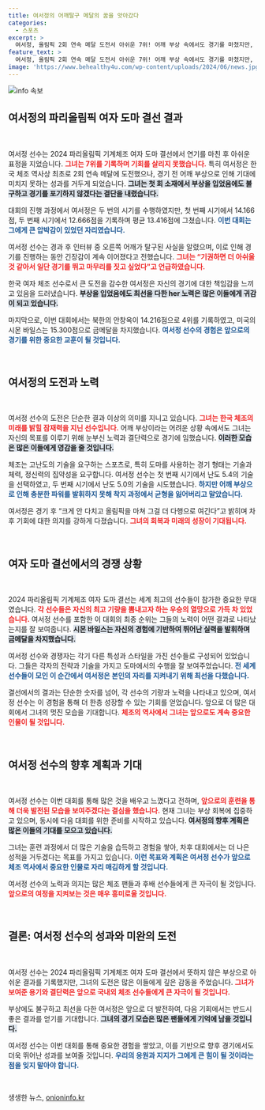 ```yaml
---
title: 여서정의 어깨탈구 메달의 꿈을 앗아갔다
categories:
  - 스포츠
excerpt: >
  여서정, 올림픽 2회 연속 메달 도전서 아쉬운 7위! 어깨 부상 속에서도 경기를 마쳤지만, 예상 밖의 성적에 책임감을 느낀 그녀의 진솔한 소감이 인상적이다. 체조 여왕 시몬 바일스는 금메달로 3관왕에 등극했다.
feature_text: >
  여서정, 올림픽 2회 연속 메달 도전서 아쉬운 7위! 어깨 부상 속에서도 경기를 마쳤지만, 예상 밖의 성적에 책임감을 느낀 그녀의 진솔한 소감이 인상적이다. 체조 여왕 시몬 바일스는 금메달로 3관왕에 등극했다.
image: 'https://www.behealthy4u.com/wp-content/uploads/2024/06/news.jpg'
---
```


<p><img src="https://www.behealthy4u.com/wp-content/uploads/2024/06/news.jpg" alt="info 속보" /></p>

<h2 data-ke-size="size26">여서정의 파리올림픽 여자 도마 결선 결과</h2>

<p data-ke-size="size16">&nbsp;</p>

<p>여서정 선수는 2024 파리올림픽 기계체조 여자 도마 결선에서 연기를 마친 후 아쉬운 표정을 지었습니다. <b><span style="color: #ee2323;">그녀는 7위를 기록하며 기회를 살리지 못했습니다.</span></b> 특히 여서정은 한국 체조 역사상 최초로 2회 연속 메달에 도전했으나, 경기 전 어깨 부상으로 인해 기대에 미치지 못하는 성과를 거두게 되었습니다. <b><span style="background-color: #21538527;">그녀는 첫 회 소재에서 부상을 입었음에도 불구하고 경기를 포기하지 않겠다는 결단을 내렸습니다.</span></b></p>

<p>대회의 진행 과정에서 여서정은 두 번의 시기를 수행하였지만, 첫 번째 시기에서 14.166점, 두 번째 시기에서 12.666점을 기록하며 평균 13.416점에 그쳤습니다. <b><span style="color: #1a5490;">이번 대회는 그에게 큰 압박감이 있었던 자리였습니다.</span></b></p>

<p>여서정 선수는 경과 후 인터뷰 중 오른쪽 어깨가 탈구된 사실을 알렸으며, 이로 인해 경기를 진행하는 동안 긴장감이 계속 이어졌다고 전했습니다. <b><span style="color: #ee2323;">그녀는 “기권하면 더 아쉬울 것 같아서 일단 경기를 뛰고 마무리를 짓고 싶었다”고 언급하였습니다.</span></b></p>

<p>한국 여자 체조 선수로서 큰 도전을 감수한 여서정은 자신의 경기에 대한 책임감을 느끼고 있음을 드러냈습니다. <b><span style="background-color: #21538527;">부상을 입었음에도 최선을 다한 her 노력은 많은 이들에게 귀감이 되고 있습니다.</span></b></p>

<p>마지막으로, 이번 대회에서는 북한의 안창옥이 14.216점으로 4위를 기록하였고, 미국의 시몬 바일스는 15.300점으로 금메달을 차지했습니다.  <b><span style="color: #1a5490;">여서정 선수의 경험은 앞으로의 경기를 위한 중요한 교훈이 될 것입니다.</span></b></p>

<p data-ke-size="size16">&nbsp;</p>

<h2 data-ke-size="size26">여서정의 도전과 노력</h2>

<p data-ke-size="size16">&nbsp;</p>

<p>여서정 선수의 도전은 단순한 결과 이상의 의미를 지니고 있습니다. <b><span style="color: #ee2323;">그녀는 한국 체조의 미래를 밝힐 잠재력을 지닌 선수입니다.</span></b> 어깨 부상이라는 어려운 상황 속에서도 그녀는 자신의 목표를 이루기 위해 눈부신 노력과 결단력으로 경기에 임했습니다. <b><span style="background-color: #21538527;">이러한 모습은 많은 이들에게 영감을 줄 것입니다.</span></b></p>

<p>체조는 고난도의 기술을 요구하는 스포츠로, 특히 도마를 사용하는 경기 형태는 기술과 체력, 정신력의 집약성을 요구합니다. 여서정 선수는 첫 번째 시기에서 난도 5.4의 기술을 선택하였고, 두 번째 시기에서 난도 5.0의 기술을 시도했습니다. <b><span style="color: #1a5490;">하지만 어깨 부상으로 인해 충분한 파워를 발휘하지 못해 착지 과정에서 균형을 잃어버리고 말았습니다.</span></b></p>

<p>여서정은 경기 후 “크게 안 다치고 올림픽을 마쳐 그걸 더 다행으로 여긴다”고 밝히며 차후 기회에 대한 의지를 강하게 다졌습니다. <b><span style="color: #ee2323;">그녀의 회복과 미래의 성장이 기대됩니다.</span></b> </p>

<p data-ke-size="size16">&nbsp;</p>

<h2 data-ke-size="size26">여자 도마 결선에서의 경쟁 상황</h2>

<p data-ke-size="size16">&nbsp;</p>

<p>2024 파리올림픽 기계체조 여자 도마 결선는 세계 최고의 선수들이 참가한 중요한 무대였습니다. <b><span style="color: #ee2323;">각 선수들은 자신의 최고 기량을 뽐내고자 하는 우승의 열망으로 가득 차 있었습니다.</span></b> 여서정 선수를 포함한 이 대회의 최종 순위는 그들의 노력이 어떤 결과로 나타났는지를 잘 보여줍니다. <b><span style="background-color: #21538527;">시몬 바일스는 자신의 경험에 기반하여 뛰어난 실력을 발휘하며 금메달을 차지했습니다.</span></b> </p>

<p>여서정 선수와 경쟁자는 각기 다른 특성과 스타일을 가진 선수들로 구성되어 있었습니다. 그들은 각자의 전략과 기술을 가지고 도마에서의 수행을 잘 보여주었습니다. <b><span style="color: #1a5490;">전 세계 선수들이 모인 이 순간에서 여서정은 본인의 자리를 지켜내기 위해 최선을 다했습니다.</span></b></p>

<p>결선에서의 결과는 단순한 숫자를 넘어, 각 선수의 기량과 노력을 나타내고 있으며, 여서정 선수는 이 경험을 통해 더 한층 성장할 수 있는 기회를 얻었습니다. 앞으로 더 많은 대회에서 그녀의 멋진 모습을 기대합니다. <b><span style="color: #ee2323;">체조의 역사에서 그녀는 앞으로도 계속 중요한 인물이 될 것입니다.</span></b></p>

<p data-ke-size="size16">&nbsp;</p>

<h2 data-ke-size="size26">여서정 선수의 향후 계획과 기대</h2>

<p data-ke-size="size16">&nbsp;</p>

<p>여서정 선수는 이번 대회를 통해 많은 것을 배우고 느꼈다고 전하며, <b><span style="color: #ee2323;">앞으로의 훈련을 통해 더욱 발전된 모습을 보여주겠다는 결심을 했습니다.</span></b> 현재 그녀는 부상 회복에 집중하고 있으며, 동시에 다음 대회를 위한 준비를 시작하고 있습니다. <b><span style="background-color: #21538527;">여서정의 향후 계획은 많은 이들의 기대를 모으고 있습니다.</span></b></p>

<p>그녀는 훈련 과정에서 더 많은 기술을 습득하고 경험을 쌓아, 차후 대회에서는 더 나은 성적을 거두겠다는 목표를 가지고 있습니다. <b><span style="color: #1a5490;">이런 목표와 계획은 여서정 선수가 앞으로 체조 역사에서 중요한 인물로 자리 매김하게 할 것입니다.</span></b></p>

<p>여서정 선수의 노력과 의지는 많은 체조 팬들과 후배 선수들에게 큰 자극이 될 것입니다. <b><span style="color: #ee2323;">앞으로의 여정을 지켜보는 것은 매우 흥미로울 것입니다.</span></b></p>

<p data-ke-size="size16">&nbsp;</p>

<h2 data-ke-size="size26">결론: 여서정 선수의 성과와 미완의 도전</h2>

<p data-ke-size="size16">&nbsp;</p>

<p>여서정 선수는 2024 파리올림픽 기계체조 여자 도마 결선에서 뜻하지 않은 부상으로 아쉬운 결과를 기록했지만, 그녀의 도전은 많은 이들에게 깊은 감동을 주었습니다. <b><span style="color: #ee2323;">그녀가 보여준 용기와 결단력은 앞으로 국내외 체조 선수들에게 큰 자극이 될 것입니다.</span></b> </p>

<p>부상에도 불구하고 최선을 다한 여서정은 앞으로 더 발전하여, 다음 기회에서는 반드시 좋은 결과를 얻기를 기대합니다. <b><span style="background-color: #21538527;">그녀의 경기 모습은 많은 팬들에게 기억에 남을 것입니다.</span></b> </p>

<p>여서정 선수는 이번 대회를 통해 중요한 경험을 쌓았고, 이를 기반으로 향후 경기에서도 더욱 뛰어난 성과를 보여줄 것입니다. <b><span style="color: #1a5490;">우리의 응원과 지지가 그에게 큰 힘이 될 것이라는 점을 잊지 말아야 합니다.</span></b></p>

<p data-ke-size="size16">&nbsp;</p>
생생한 뉴스, <a href="https://onioninfo.kr" rel="dofollow">onioninfo.kr</a>


